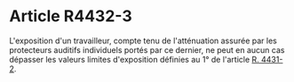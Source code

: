 # Article R4432-3

  
L'exposition d'un travailleur, compte tenu de l'atténuation assurée par les protecteurs auditifs individuels portés par ce dernier, ne peut en aucun cas dépasser les valeurs limites d'exposition définies au 1° de l'article [R. 4431-2][1].

 [1]: /affichCodeArticle.do?cidTexte=LEGITEXT000006072050&idArticle=LEGIARTI000018490914&dateTexte=&categorieLien=cid